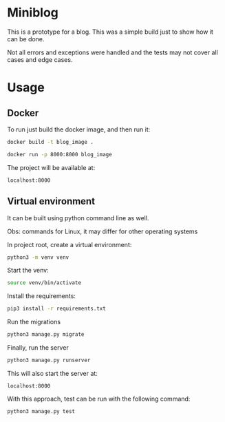 # Miniblog

This is a prototype for a blog. 
This was a simple build just to show how it can be done.

Not all errors and exceptions were handled and the tests may not cover all cases and edge cases.


# Usage

## Docker
To run just build the docker image, and then run it:

```bash
docker build -t blog_image .
```

```bash
docker run -p 8000:8000 blog_image
```

The project will be available at:
```
localhost:8000
```

## Virtual environment
It can be built using python command line as well.

Obs: commands for Linux, it may differ for other operating systems

In project root, create a virtual environment:
```bash
python3 -m venv venv
```

Start the venv:
```bash
source venv/bin/activate
```

Install the requirements:
```bash
pip3 install -r requirements.txt
```

Run the migrations
```bash
python3 manage.py migrate
```

Finally, run the server
```bash
python3 manage.py runserver
```

This will also start the server at:
```
localhost:8000
```

With this approach, test can be run with the following command:
```bash
python3 manage.py test
```
